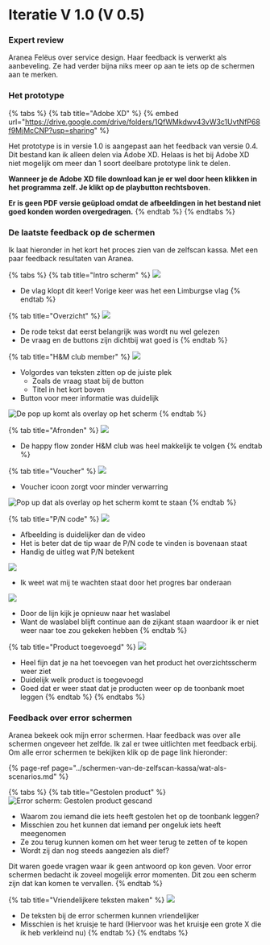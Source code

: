 # Iteratie V 1.0 \(V 0.5\)

### Expert review

Aranea Felëus over service design. Haar feedback is verwerkt als aanbeveling. Ze had verder bijna niks meer op aan te iets op de schermen aan te merken.

### Het prototype

{% tabs %}
{% tab title="Adobe XD" %}
{% embed url="https://drive.google.com/drive/folders/1QfWMkdwv43vW3c1UvtNfP68f9MjMcCNP?usp=sharing" %}

Het prototype is in versie 1.0 is aangepast aan het feedback van versie 0.4. Dit bestand kan ik alleen delen via Adobe XD. Helaas is het bij Adobe XD niet mogelijk om meer dan 1 soort deelbare prototype link te delen. 

**Wanneer je de Adobe XD file download kan je er wel door heen klikken in het programma zelf. Je klikt op de playbutton rechtsboven.**

**Er is geen PDF versie geüpload omdat de afbeeldingen in het bestand niet goed konden worden overgedragen.**
{% endtab %}
{% endtabs %}

### De laatste feedback op de schermen

Ik laat hieronder in het kort het proces zien van de zelfscan kassa. Met een paar feedback resultaten van Aranea.

{% tabs %}
{% tab title="Intro scherm" %}
![](../../.gitbook/assets/intro-scherm.jpg)

* De vlag klopt dit keer! Vorige keer was het een Limburgse vlag
{% endtab %}

{% tab title="Overzicht" %}
![](../../.gitbook/assets/overzichtsscherm%20%282%29.jpg)

* De rode tekst dat eerst belangrijk was wordt nu wel gelezen
* De vraag en de buttons zijn dichtbij wat goed is
{% endtab %}

{% tab title="H&M club member" %}
![](../../.gitbook/assets/h-and-m-membership.jpg)

* Volgordes van teksten zitten op de juiste plek
  * Zoals de vraag staat bij de button
  * Titel in het kort boven
* Button voor meer informatie was duidelijk

![De pop up komt als overlay op het scherm](../../.gitbook/assets/pop-up-wat-is-hm-membership.jpg)
{% endtab %}

{% tab title="Afronden" %}
![](../../.gitbook/assets/eindscherm%20%283%29.jpg)

* De happy flow zonder H&M club was heel makkelijk te volgen
{% endtab %}

{% tab title="Voucher" %}
![](../../.gitbook/assets/voucher-pagina%20%281%29.jpg)

* Voucher icoon zorgt voor minder verwarring

![Pop up dat als overlay op het scherm komt te staan](../../.gitbook/assets/pop-up-wat-is-een-voucher.jpg)
{% endtab %}

{% tab title="P/N code" %}
![](../../.gitbook/assets/mist-product-p-n-code-invoeren%20%282%29.jpg)

* Afbeelding is duidelijker dan de video
* Het is beter dat de tip waar de P/N code te vinden is bovenaan staat
* Handig de uitleg wat P/N betekent

![](../../.gitbook/assets/mist-product-p-n-code-2-kleur-1.jpg)

* Ik weet wat mij te wachten staat door het progres bar onderaan

![](../../.gitbook/assets/mist-product-p-n-code-2-seizoen.jpg)

* Door de lijn kijk je opnieuw naar het waslabel
* Want de waslabel blijft continue aan de zijkant staan waardoor ik er niet weer naar toe zou gekeken hebben
{% endtab %}

{% tab title="Product toegevoegd" %}
![](../../.gitbook/assets/mis-product-prijskaart-product-toegevoegd.jpg)

* Heel fijn dat je na het toevoegen van het product het overzichtsscherm weer ziet
* Duidelijk welk product is toegevoegd
* Goed dat er weer staat dat je producten weer op de toonbank moet leggen
{% endtab %}
{% endtabs %}

### Feedback over error schermen

Aranea bekeek ook mijn error schermen. Haar feedback was over alle schermen ongeveer het zelfde. Ik zal er twee uitlichten met feedback erbij. Om alle error schermen te bekijken klik op de page link hieronder:

{% page-ref page="../schermen-van-de-zelfscan-kassa/wat-als-scenarios.md" %}

{% tabs %}
{% tab title="Gestolen product" %}
![Error scherm: Gestolen product gescand](../../.gitbook/assets/error-gestolen-product-melding%20%281%29.jpg)

* Waarom zou iemand die iets heeft gestolen het op de toonbank leggen?
* Misschien zou het kunnen dat iemand per ongeluk iets heeft meegenomen
* Ze zou terug kunnen komen om het weer terug te zetten of te kopen
* Wordt zij dan nog steeds aangezien als dief?

Dit waren goede vragen waar ik geen antwoord op kon geven. Voor error schermen bedacht ik zoveel mogelijk error momenten. Dit zou een scherm zijn dat kan komen te vervallen.
{% endtab %}

{% tab title="Vriendelijkere teksten maken" %}
![](../../.gitbook/assets/error-h-and-m-membership-lukt-niet.jpg)

* De teksten bij de error schermen kunnen vriendelijker
* Misschien is het kruisje te hard \(Hiervoor was het kruisje een grote X die ik heb verkleind nu\)
{% endtab %}
{% endtabs %}


